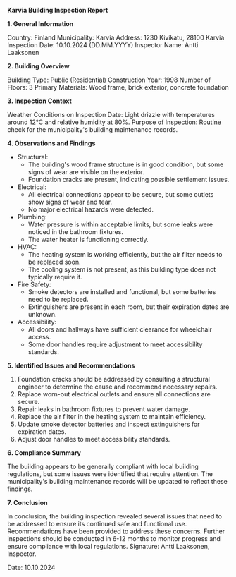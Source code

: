 **Karvia Building Inspection Report**

**1. General Information**

Country: Finland
Municipality: Karvia
Address: 1230 Kivikatu, 28100 Karvia
Inspection Date: 10.10.2024 (DD.MM.YYYY)
Inspector Name: Antti Laaksonen

**2. Building Overview**

Building Type: Public (Residential)
Construction Year: 1998
Number of Floors: 3
Primary Materials: Wood frame, brick exterior, concrete foundation

**3. Inspection Context**

Weather Conditions on Inspection Date: Light drizzle with temperatures around 12°C and relative humidity at 80%.
Purpose of Inspection: Routine check for the municipality's building maintenance records.

**4. Observations and Findings**

* Structural:
	+ The building's wood frame structure is in good condition, but some signs of wear are visible on the exterior.
	+ Foundation cracks are present, indicating possible settlement issues.
* Electrical:
	+ All electrical connections appear to be secure, but some outlets show signs of wear and tear.
	+ No major electrical hazards were detected.
* Plumbing:
	+ Water pressure is within acceptable limits, but some leaks were noticed in the bathroom fixtures.
	+ The water heater is functioning correctly.
* HVAC:
	+ The heating system is working efficiently, but the air filter needs to be replaced soon.
	+ The cooling system is not present, as this building type does not typically require it.
* Fire Safety:
	+ Smoke detectors are installed and functional, but some batteries need to be replaced.
	+ Extinguishers are present in each room, but their expiration dates are unknown.
* Accessibility:
	+ All doors and hallways have sufficient clearance for wheelchair access.
	+ Some door handles require adjustment to meet accessibility standards.

**5. Identified Issues and Recommendations**

1. Foundation cracks should be addressed by consulting a structural engineer to determine the cause and recommend necessary repairs.
2. Replace worn-out electrical outlets and ensure all connections are secure.
3. Repair leaks in bathroom fixtures to prevent water damage.
4. Replace the air filter in the heating system to maintain efficiency.
5. Update smoke detector batteries and inspect extinguishers for expiration dates.
6. Adjust door handles to meet accessibility standards.

**6. Compliance Summary**

The building appears to be generally compliant with local building regulations, but some issues were identified that require attention. The municipality's building maintenance records will be updated to reflect these findings.

**7. Conclusion**

In conclusion, the building inspection revealed several issues that need to be addressed to ensure its continued safe and functional use. Recommendations have been provided to address these concerns. Further inspections should be conducted in 6-12 months to monitor progress and ensure compliance with local regulations. Signature: Antti Laaksonen, Inspector.

Date: 10.10.2024